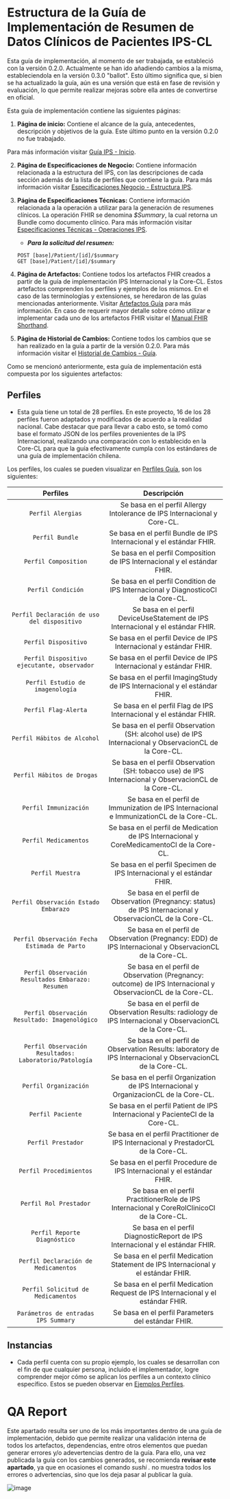 # Estructura de la Guía de Implementación de Resumen de Datos Clínicos de Pacientes IPS-CL

Esta guía de implementación, al momento de ser trabajada, se estableció con la versión 0.2.0. Actualmente se han ido añadiendo cambios a la misma, estableciendola en la versión 0.3.0 "ballot". Esto último significa que, si bien se ha actualizado la guía, aún es una versión que está en fase de revisión y evaluación, lo que permite realizar mejoras sobre ella antes de convertirse en oficial.

Esta guía de implementación contiene las siguientes páginas:

1. **Página de inicio:** Contiene el alcance de la guía, antecedentes, descripción y objetivos de la guía. Este último punto en la versión 0.2.0 no fue trabajado.

Para más información visitar [Guía IPS - Inicio](https://build.fhir.org/ig/HL7Chile/IPS-CL/index.html).

2. **Página de Especificaciones de Negocio:** Contiene información relacionada a la estructura del IPS, con las descripciones de cada sección además de la lista de perfiles que contiene la guía. Para más información visitar [Especificaciones Negocio - Estructura IPS](https://build.fhir.org/ig/HL7Chile/IPS-CL/EstructuraIPS.html).
   
3. **Página de Especificaciones Técnicas:** Contiene información relacionada a la operación a utilizar para la generación de resumenes clínicos. La operación FHIR se denomina *$Summary*, la cual retorna un Bundle como documento clínico. Para más información visitar [Especificaciones Técnicas - Operaciones IPS](https://build.fhir.org/ig/HL7Chile/IPS-CL/OperacionesIPS.html).
   
   - ***Para la solicitud del resumen:***
   ```
   POST [base]/Patient/[id]/$summary
   GET [base]/Patient/[id]/$summary
   ```

4. **Página de Artefactos:** Contiene todos los artefactos FHIR creados a partir de la guía de implementación IPS Internacional y la Core-CL. Estos artefactos comprenden los perfiles y ejemplos de los mismos. En el caso de las terminologías y extensiones, se heredaron de las guías mencionadas anteriormente. Visitar [Artefactos Guía](https://build.fhir.org/ig/HL7Chile/IPS-CL/artifacts.html) para más información. En caso de requerir mayor detalle sobre cómo utilizar e implementar cada uno de los artefactos FHIR visitar el [Manual FHIR Shorthand](https://build.fhir.org/ig/HL7/fhir-shorthand/reference.html).

5. **Página de Historial de Cambios:** Contiene todos los cambios que se han realizado en la guía a partir de la versión 0.2.0. Para más información visitar el [Historial de Cambios - Guía](https://build.fhir.org/ig/HL7Chile/IPS-CL/changes.html).

Como se mencionó anteriormente, esta guía de implementación está compuesta por los siguientes artefactos:

## Perfiles

- Esta guía tiene un total de 28 perfiles. En este proyecto, 16 de los 28 perfiles fueron adaptados y modificados de acuerdo a la realidad nacional. Cabe destacar que para llevar a cabo esto, se tomó como base el formato JSON de los perfiles provenientes de la IPS Internacional, realizando una comparación con lo establecido en la Core-CL para que la guía efectivamente cumpla con los estándares de una guía de implementación chilena.

Los perfiles, los cuales se pueden visualizar en [Perfiles Guía](https://build.fhir.org/ig/HL7Chile/IPS-CL/artifacts.html#structures-resource-profiles), son los siguientes:

| Perfiles | Descripción |
| :--------: | :-----------: |
| `Perfil Alergias` | Se basa en el perfil Allergy Intolerance de IPS Internacional y Core-CL. |
| `Perfil Bundle` | Se basa en el perfil Bundle de IPS Internacional y el estándar FHIR. |
| `Perfil Composition` | Se basa en el perfil Composition de IPS Internacional y el estándar FHIR. |
| `Perfil Condición` | Se basa en el perfil Condition de IPS Internacional y DiagnosticoCl de la Core-CL.|
| `Perfil Declaración de uso del dispositivo` | Se basa en el perfil DeviceUseStatement de IPS Internacional y el estándar FHIR.|
| `Perfil Dispositivo` | Se basa en el perfil Device de IPS Internacional y estándar FHIR. |
| `Perfil Dispositivo ejecutante, observador` | Se basa en el perfil Device de IPS Internacional y estándar FHIR. |
| `Perfil Estudio de imagenología` | Se basa en el perfil ImagingStudy de IPS Internacional y el estándar FHIR. |
| `Perfil Flag-Alerta` | Se basa en el perfil Flag de IPS Internacional y el estándar FHIR.|
| `Perfil Hábitos de Alcohol` | Se basa en el perfil Observation (SH: alcohol use) de IPS Internacional y ObservacionCL de la Core-CL. |
| `Perfil Hábitos de Drogas` | Se basa en el perfil Observation (SH: tobacco use) de IPS Internacional y ObservacionCL de la Core-CL. |
| `Perfil Immunización` | Se basa en el perfil de Immunization de IPS Internacional e ImmunizationCL de la Core-CL. |
| `Perfil Medicamentos` | Se basa en el perfil de Medication de IPS Internacional y CoreMedicamentoCl de la Core-CL. |
| `Perfil Muestra` | Se basa en el perfil Specimen de IPS Internacional y el estándar FHIR. |
| `Perfil Observación Estado Embarazo` | Se basa en el perfil de Observation (Pregnancy: status) de IPS Internacional y ObservacionCL de la Core-CL. |
| `Perfil Observación Fecha Estimada de Parto` | Se basa en el perfil de Observation (Pregnancy: EDD) de IPS Internacional y ObservacionCL de la Core-CL. |
| `Perfil Observación Resultados Embarazo: Resumen` | Se basa en el perfil de Observation (Pregnancy: outcome) de IPS Internacional y ObservacionCL de la Core-CL. |
| `Perfil Observación  Resultado: Imagenológico` | Se basa en el perfil de Observation Results: radiology de IPS Internacional y ObservacionCL de la Core-CL. |
| `Perfil Observación Resultados: Laboratorio/Patología` | Se basa en el perfil de Observation Results: laboratory de IPS Internacional y ObservacionCL de la Core-CL. |
| `Perfil Organización` |Se basa en el perfil Organization de IPS Internacional y OrganizacionCL de la Core-CL. |
| `Perfil Paciente` | Se basa en el perfil Patient de IPS Internacional y PacienteCl de la Core-CL. |
| `Perfil Prestador` | Se basa en el perfil Practitioner de IPS Internacional y PrestadorCL de la Core-CL. |
| `Perfil Procedimientos` | Se basa en el perfil Procedure de IPS Internacional y el estándar FHIR. |
| `Perfil Rol Prestador` | Se basa en el perfil PractitionerRole de IPS Internacional y CoreRolClinicoCl de la Core-CL. |
| `Perfil Reporte Diagnóstico` | Se basa en el perfil  DiagnosticReport de IPS Internacional y el estándar FHIR. |
| `Perfil Declaración de Medicamentos` | Se basa en el perfil Medication Statement de IPS Internacional y el estándar FHIR. |
| `Perfil Solicitud de Medicamentos` | Se basa en el perfil Medication Request de IPS Internacional y el estándar FHIR. |
| `Parámetros de entradas IPS Summary` | Se basa en el perfil Parameters del estándar FHIR. |

## Instancias

- Cada perfil cuenta con su propio ejemplo, los cuales se desarrollan con el fin de que cualquier persona, incluido el implementador, logre comprender mejor cómo se aplican los perfiles a un contexto clínico específico. Estos se pueden observar en [Ejemplos Perfiles](https://build.fhir.org/ig/HL7Chile/IPS-CL/artifacts.html#example-example-instances).

# QA Report

Este apartado resulta ser uno de los más importantes dentro de una guía de implementación, debido que permite realizar una validación interna de todos los artefactos, dependencias, entre otros elementos que puedan generar errores y/o adevertencias dentro de la guía. 
Para ello, una vez publicada la guía con los cambios generados, se recomienda **revisar este apartado**, ya que en ocasiones el comando *sushi .* no muestra todos los errores o advertencias, sino que los deja pasar al publicar la guía.

![image](https://github.com/user-attachments/assets/cb069281-bed6-4d59-9d78-32d38ab158c5)
